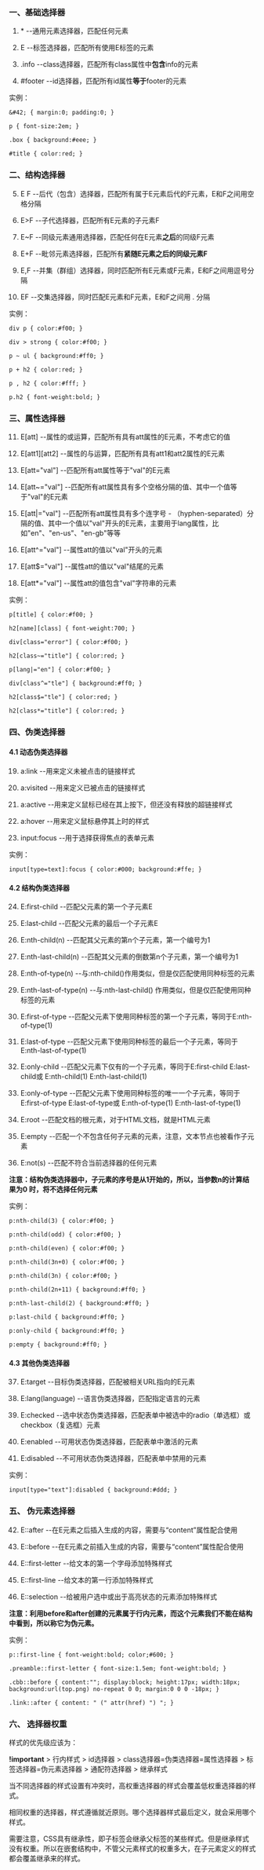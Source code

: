 <h3>一、基础选择器</h3>

1.	&#42;	 --通用元素选择器，匹配任何元素

2.	E	 --标签选择器，匹配所有使用E标签的元素

3.	.info	 --class选择器，匹配所有class属性中<b>包含</b>info的元素

4.	#footer	 --id选择器，匹配所有id属性<b>等于</b>footer的元素

实例：

	&#42; { margin:0; padding:0; }

	p { font-size:2em; }

	.box { background:#eee; }

	#title { color:red; }

<h3>二、结构选择器</h3>

5. E F --后代（包含）选择器，匹配所有属于E元素后代的F元素，E和F之间用空格分隔

6. E>F --子代选择器，匹配所有E元素的子元素F

7. E~F --同级元素通用选择器，匹配任何在E元素<b>之后</b>的同级F元素

8. E+F --毗邻元素选择器，匹配所有<B>紧随E元素之后的同级元素F</B>

9. E,F --并集（群组）选择器，同时匹配所有E元素或F元素，E和F之间用逗号分隔

10. EF --交集选择器，同时匹配E元素和F元素，E和F之间用 . 分隔

实例：

	div p { color:#f00; }

	div > strong { color:#f00; }

	p ~ ul { background:#ff0; }

	p + h2 { color:red; }

	p , h2 { color:#fff; }

	p.h2 { font-weight:bold; }

<h3>三、属性选择器</h3>

11. E[att] --属性的或运算，匹配所有具有att属性的E元素，不考虑它的值

12. E[att1][att2] --属性的与运算，匹配所有具有att1和att2属性的E元素

13. E[att="val"] --匹配所有att属性等于"val"的E元素

14. E[att~="val"] --匹配所有att属性具有多个空格分隔的值、其中一个值等于"val"的E元素

15. E[att|="val"]	--匹配所有att属性具有多个连字号 - （hyphen-separated）分隔的值、其中一个值以"val"开头的E元素，主要用于lang属性，比如"en"、"en-us"、"en-gb"等等

16. E[att^="val"]	--属性att的值以"val"开头的元素
 
17. E[att$="val"]	--属性att的值以"val"结尾的元素

18. E[att*="val"]	--属性att的值包含"val"字符串的元素

实例：

	p[title] { color:#f00; }

	h2[name][class] { font-weight:700; }

	div[class="error"] { color:#f00; }

	h2[class~="title"] { color:red; }

	p[lang|="en"] { color:#f00; }

	div[class^="tle"] { background:#ff0; }

	h2[class$="tle"] { color:red; }

	h2[class*="title"] { color:red; }

<h3>四、伪类选择器</h3>

<h4>4.1 动态伪类选择器</h4>

19. a:link --用来定义未被点击的链接样式

20. a:visited --用来定义已被点击的链接样式

21. a:active --用来定义鼠标已经在其上按下，但还没有释放的超链接样式

22. a:hover --用来定义鼠标悬停其上时的样式

23. input:focus --用于选择获得焦点的表单元素

 实例：
 
 	input[type=text]:focus { color:#000; background:#ffe; }

<h4>4.2 结构伪类选择器</h4>
 
24. E:first-child --匹配父元素的第一个子元素E
 
25. E:last-child --匹配父元素的最后一个子元素E
 
26. E:nth-child(n) --匹配其父元素的第n个子元素，第一个编号为1
 
27. E:nth-last-child(n)	--匹配其父元素的倒数第n个子元素，第一个编号为1
 
28. E:nth-of-type(n)	--与:nth-child()作用类似，但是仅匹配使用同种标签的元素
 
29. E:nth-last-of-type(n)	--与:nth-last-child() 作用类似，但是仅匹配使用同种标签的元素
 
30. E:first-of-type	--匹配父元素下使用同种标签的第一个子元素，等同于E:nth-of-type(1)
 
31. E:last-of-type	--匹配父元素下使用同种标签的最后一个子元素，等同于E:nth-last-of-type(1)
 
32. E:only-child	--匹配父元素下仅有的一个子元素，等同于E:first-child E:last-child或 E:nth-child(1) E:nth-last-child(1)
 
33. E:only-of-type	--匹配父元素下使用同种标签的唯一一个子元素，等同于E:first-of-type E:last-of-type或 E:nth-of-type(1) E:nth-last-of-type(1)
 
34. E:root	--匹配文档的根元素，对于HTML文档，就是HTML元素
 
35. E:empty	--匹配一个不包含任何子元素的元素，注意，文本节点也被看作子元素
 
36. E:not(s)	--匹配不符合当前选择器的任何元素
 
 <b>注意：结构伪类选择器中，子元素的序号是从1开始的，所以，当参数n的计算结果为0 时，将不选择任何元素</b>

实例：

	p:nth-child(3) { color:#f00; }

	p:nth-child(odd) { color:#f00; }

	p:nth-child(even) { color:#f00; }

	p:nth-child(3n+0) { color:#f00; }

	p:nth-child(3n) { color:#f00; }

	p:nth-child(2n+11) { background:#ff0; }

	p:nth-last-child(2) { background:#ff0; }

	p:last-child { background:#ff0; }

	p:only-child { background:#ff0; }

	p:empty { background:#ff0; }

<h4>4.3 其他伪类选择器</h4>

37. E:target	--目标伪类选择器，匹配被相关URL指向的E元素

38. E:lang(language) --语言伪类选择器，匹配指定语言的元素

39. E:checked --选中状态伪类选择器，匹配表单中被选中的radio（单选框）或checkbox（复选框）元素

40. E:enabled --可用状态伪类选择器，匹配表单中激活的元素

41. E:disabled --不可用状态伪类选择器，匹配表单中禁用的元素

实例：

	input[type="text"]:disabled { background:#ddd; }

<h3>五、 伪元素选择器</h3>

42. E::after --在E元素之后插入生成的内容，需要与“content”属性配合使用

43. E::before --在E元素之前插入生成的内容，需要与“content”属性配合使用

44. E::first-letter --给文本的第一个字母添加特殊样式

45. E::first-line --给文本的第一行添加特殊样式

46. E::selection --给被用户选中或出于高亮状态的元素添加特殊样式

<b>注意：利用before和after创建的元素属于行内元素，而这个元素我们不能在结构中看到，所以称它为伪元素。</b>

实例：

	p::first-line { font-weight:bold; color;#600; }

	.preamble::first-letter { font-size:1.5em; font-weight:bold; }

	.cbb::before { content:""; display:block; height:17px; width:18px; background:url(top.png) no-repeat 0 0; margin:0 0 0 -18px; }

	.link::after { content: " (" attr(href) ") "; }

 <h3>六、 选择器权重</h3>

样式的优先级应该为：

<b>!important</b> > 行内样式 > id选择器 > class选择器=伪类选择器=属性选择器 > 标签选择器=伪元素选择器 > 通配符选择器 > 继承样式

当不同选择器的样式设置有冲突时，高权重选择器的样式会覆盖低权重选择器的样式。

相同权重的选择器，样式遵循就近原则。哪个选择器样式最后定义，就会采用哪个样式。

需要注意，CSS具有继承性，即子标签会继承父标签的某些样式。但是继承样式没有权重。所以在嵌套结构中，不管父元素样式的权重多大，在子元素定义的样式都会覆盖继承来的样式。
 
